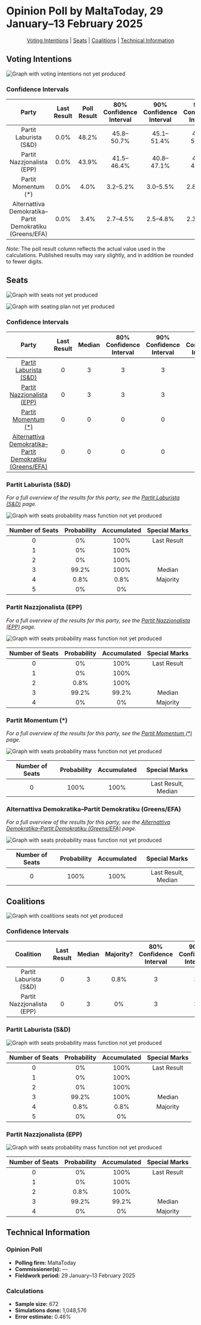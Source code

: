 # Opinion Poll by MaltaToday, 29 January–13 February 2025

<p align="center"><a href="#voting-intentions">Voting Intentions</a> | <a href="#seats">Seats</a> | <a href="#coalitions">Coalitions</a> | <a href="#technical-information">Technical Information</a></p>

## Voting Intentions

![Graph with voting intentions not yet produced](2025-02-13-MaltaToday.png "Voting Intentions")

### Confidence Intervals

| Party | Last Result | Poll Result | 80% Confidence Interval | 90% Confidence Interval | 95% Confidence Interval | 99% Confidence Interval |
|:-----:|:-----------:|:-----------:|:-----------------------:|:-----------------------:|:-----------------------:|:-----------------------:|
| Partit Laburista (S&D) | 0.0% | 48.2% | 45.8–50.7% |45.1–51.4% |44.5–52.0% |43.3–53.2% |
| Partit Nazzjonalista (EPP) | 0.0% | 43.9% | 41.5–46.4% |40.8–47.1% |40.2–47.7% |39.0–48.9% |
| Partit Momentum (*) | 0.0% | 4.0% | 3.2–5.2% |3.0–5.5% |2.8–5.8% |2.4–6.4% |
| Alternattiva Demokratika–Partit Demokratiku (Greens/EFA) | 0.0% | 3.4% | 2.7–4.5% |2.5–4.8% |2.3–5.1% |2.0–5.7% |

*Note:* The poll result column reflects the actual value used in the calculations. Published results may vary slightly, and in addition be rounded to fewer digits.

## Seats

![Graph with seats not yet produced](2025-02-13-MaltaToday-seats.png "Seats")

![Graph with seating plan not yet produced](2025-02-13-MaltaToday-seating-plan.png "Seating Plan")

### Confidence Intervals

| Party | Last Result | Median | 80% Confidence Interval | 90% Confidence Interval | 95% Confidence Interval | 99% Confidence Interval |
|:-----:|:-----------:|:------:|:-----------------------:|:-----------------------:|:-----------------------:|:-----------------------:|
| <a href="#partit-laburista-(s&d)">Partit Laburista (S&D)</a> | 0 | 3 | 3 |3 |3 |3–4 |
| <a href="#partit-nazzjonalista-(epp)">Partit Nazzjonalista (EPP)</a> | 0 | 3 | 3 |3 |3 |2–3 |
| <a href="#partit-momentum-(*)">Partit Momentum (*)</a> | 0 | 0 | 0 |0 |0 |0 |
| <a href="#alternattiva-demokratika–partit-demokratiku-(greens/efa)">Alternattiva Demokratika–Partit Demokratiku (Greens/EFA)</a> | 0 | 0 | 0 |0 |0 |0 |

### Partit Laburista (S&D)

*For a full overview of the results for this party, see the [Partit Laburista (S&D)](party-partitlaburistasd.html) page.*

![Graph with seats probability mass function not yet produced](2025-02-13-MaltaToday-seats-pmf-partitlaburistasd.png "Seats Probability Mass Function")

| Number of Seats | Probability | Accumulated | Special Marks |
|:---------------:|:-----------:|:-----------:|:-------------:|
| 0 | 0% | 100% | Last Result |
| 1 | 0% | 100% |  |
| 2 | 0% | 100% |  |
| 3 | 99.2% | 100% | Median |
| 4 | 0.8% | 0.8% | Majority |
| 5 | 0% | 0% |  |

### Partit Nazzjonalista (EPP)

*For a full overview of the results for this party, see the [Partit Nazzjonalista (EPP)](party-partitnazzjonalistaepp.html) page.*

![Graph with seats probability mass function not yet produced](2025-02-13-MaltaToday-seats-pmf-partitnazzjonalistaepp.png "Seats Probability Mass Function")

| Number of Seats | Probability | Accumulated | Special Marks |
|:---------------:|:-----------:|:-----------:|:-------------:|
| 0 | 0% | 100% | Last Result |
| 1 | 0% | 100% |  |
| 2 | 0.8% | 100% |  |
| 3 | 99.2% | 99.2% | Median |
| 4 | 0% | 0% | Majority |

### Partit Momentum (*)

*For a full overview of the results for this party, see the [Partit Momentum (*)](party-partitmomentum.html) page.*

![Graph with seats probability mass function not yet produced](2025-02-13-MaltaToday-seats-pmf-partitmomentum.png "Seats Probability Mass Function")

| Number of Seats | Probability | Accumulated | Special Marks |
|:---------------:|:-----------:|:-----------:|:-------------:|
| 0 | 100% | 100% | Last Result, Median |

### Alternattiva Demokratika–Partit Demokratiku (Greens/EFA)

*For a full overview of the results for this party, see the [Alternattiva Demokratika–Partit Demokratiku (Greens/EFA)](party-alternattivademokratika–partitdemokratikugreensefa.html) page.*

![Graph with seats probability mass function not yet produced](2025-02-13-MaltaToday-seats-pmf-alternattivademokratika–partitdemokratikugreensefa.png "Seats Probability Mass Function")

| Number of Seats | Probability | Accumulated | Special Marks |
|:---------------:|:-----------:|:-----------:|:-------------:|
| 0 | 100% | 100% | Last Result, Median |


## Coalitions

![Graph with coalitions seats not yet produced](2025-02-13-MaltaToday-coalitions-seats.png "Coalitions Seats")

### Confidence Intervals

| Coalition | Last Result | Median | Majority? | 80% Confidence Interval | 90% Confidence Interval | 95% Confidence Interval | 99% Confidence Interval |
|:---------:|:-----------:|:------:|:---------:|:-----------------------:|:-----------------------:|:-----------------------:|:-----------------------:|
| Partit Laburista (S&D) | 0 | 3 | 0.8% | 3 | 3 | 3 | 3–4 |
| Partit Nazzjonalista (EPP) | 0 | 3 | 0% | 3 | 3 | 3 | 2–3 |

### Partit Laburista (S&D)

![Graph with seats probability mass function not yet produced](2025-02-13-MaltaToday-coalitions-seats-pmf-pl.png "Seats Probability Mass Function")

| Number of Seats | Probability | Accumulated | Special Marks |
|:---------------:|:-----------:|:-----------:|:-------------:|
| 0 | 0% | 100% | Last Result |
| 1 | 0% | 100% |  |
| 2 | 0% | 100% |  |
| 3 | 99.2% | 100% | Median |
| 4 | 0.8% | 0.8% | Majority |
| 5 | 0% | 0% |  |

### Partit Nazzjonalista (EPP)

![Graph with seats probability mass function not yet produced](2025-02-13-MaltaToday-coalitions-seats-pmf-pn.png "Seats Probability Mass Function")

| Number of Seats | Probability | Accumulated | Special Marks |
|:---------------:|:-----------:|:-----------:|:-------------:|
| 0 | 0% | 100% | Last Result |
| 1 | 0% | 100% |  |
| 2 | 0.8% | 100% |  |
| 3 | 99.2% | 99.2% | Median |
| 4 | 0% | 0% | Majority |


## Technical Information

### Opinion Poll

+ **Polling firm:** MaltaToday
+ **Commissioner(s):** —
+ **Fieldwork period:** 29 January–13 February 2025

### Calculations

+ **Sample size:** 672
+ **Simulations done:** 1,048,576
+ **Error estimate:** 0.46%

